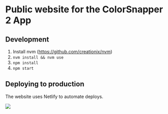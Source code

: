 # Public website for the ColorSnapper 2 App

## Development

1. Install nvm (https://github.com/creationix/nvm)
1. `nvm install && nvm use`
1. `npm install`
1. `npm start`

## Deploying to production

The website uses Netlify to automate deploys.

<a href="https://www.netlify.com">
  <img src="https://www.netlify.com/img/global/badges/netlify-color-accent.svg">
</a>
